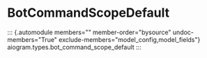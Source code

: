 # BotCommandScopeDefault

::: {.automodule members="" member-order="bysource" undoc-members="True" exclude-members="model_config,model_fields"}
aiogram.types.bot_command_scope_default
:::
